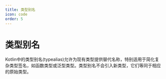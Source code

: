 ```yaml
---
title: 类型别名
icon: code
order: 5
---
```


# 类型别名

Kotlin中的类型别名(typealias)允许为现有类型提供替代名称，特别适用于简化复杂类型签名，如函数类型或泛型类型。类型别名不会引入新类型，它们等同于相应的原始类型。
